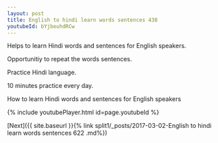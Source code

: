 ```yaml
---
layout: post
title: English to hindi learn words sentences 438 
youtubeId: bYjbeuhdRCw
---
```

 
 
Helps to learn Hindi words and sentences for English speakers.

Opportunitiy to repeat the words sentences. 

Practice Hindi language. 
 
10 minutes practice every day. 
 
How to learn Hindi words and sentences for English speakers 
 
{% include youtubePlayer.html id=page.youtubeId %}
 
 
[Next]({{ site.baseurl }}{% link  split1/_posts/2017-03-02-English to hindi learn words sentences 622 .md%})
 
